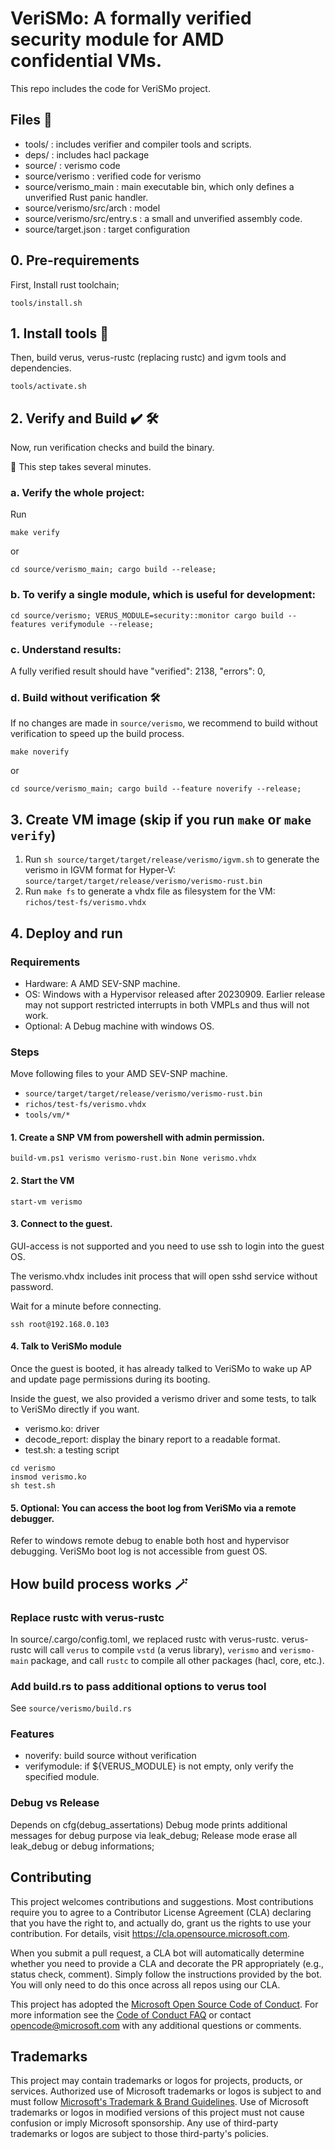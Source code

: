 # VeriSMo: A formally verified security module for AMD confidential VMs.

This repo includes the code for VeriSMo project.

## Files 📁

- tools/ : includes verifier and compiler tools and scripts.
- deps/ : includes hacl package
- source/ : verismo code
- source/verismo : verified code for verismo
- source/verismo_main : main executable bin, which only defines a unverified Rust panic handler.
- source/verismo/src/arch : model
- source/verismo/src/entry.s : a small and unverified assembly code.
- source/target.json : target configuration


## 0. Pre-requirements
First, Install rust toolchain;
```
tools/install.sh
```

## 1. Install tools 🧰
Then, build verus, verus-rustc (replacing rustc) and igvm tools and dependencies.
```
tools/activate.sh
```

## 2. Verify and Build ✔️ 🛠️

Now, run verification checks and build the binary. 

🍵 This step takes several minutes.

### a. Verify the whole project:
Run

```
make verify
``` 

or  

```
cd source/verismo_main; cargo build --release;
```

### b. To verify a single module, which is useful for development:
```
cd source/verismo; VERUS_MODULE=security::monitor cargo build --features verifymodule --release;
```

### c. Understand results:

A fully verified result should have "verified": 2138, "errors": 0,


### d. Build without verification 🛠️

If no changes are made in `source/verismo`, we recommend to build without verification to speed up the build process.

```
make noverify
``` 

or  

```
cd source/verismo_main; cargo build --feature noverify --release;
```

## 3. Create VM image (skip if you run `make` or `make verify`)

1. Run `sh source/target/target/release/verismo/igvm.sh` to generate the verismo in IGVM format for Hyper-V: `source/target/target/release/verismo/verismo-rust.bin`
2. Run `make fs` to generate a vhdx file  as filesystem for the VM: `richos/test-fs/verismo.vhdx`

## 4. Deploy and run

### Requirements

- Hardware: A AMD SEV-SNP machine.
- OS: Windows with a Hypervisor released after 20230909. Earlier release may not support restricted interrupts in both VMPLs and thus will not work.
- Optional: A Debug machine with windows OS.

### Steps

Move following files to your AMD SEV-SNP machine.
- `source/target/target/release/verismo/verismo-rust.bin`
- `richos/test-fs/verismo.vhdx`
- `tools/vm/*`

#### 1. Create a SNP VM from powershell with admin permission.
```
build-vm.ps1 verismo verismo-rust.bin None verismo.vhdx
```

#### 2. Start the VM

```
start-vm verismo
```

#### 3. Connect to the guest.

GUI-access is not supported and you need to use ssh to login into the guest OS.

The verismo.vhdx includes init process that will open sshd service without password.

Wait for a minute before connecting.
```
ssh root@192.168.0.103
```

#### 4. Talk to VeriSMo module

Once the guest is booted, it has already talked to VeriSMo to wake up AP and update page permissions during its booting.

Inside the guest, we also provided a verismo driver and some tests, to talk to VeriSMo directly if you want.

- verismo.ko: driver
- decode_report: display the binary report to a readable format.
- test.sh: a testing script

```
cd verismo
insmod verismo.ko
sh test.sh
```

#### 5. Optional: You can access the boot log from VeriSMo via a remote debugger.

Refer to windows remote debug to enable both host and hypervisor debugging.
VeriSMo boot log is not accessible from guest OS.


## How build process works 🪄

### Replace rustc with verus-rustc

In source/.cargo/config.toml, we replaced rustc with verus-rustc.
verus-rustc will call `verus` to compile `vstd` (a verus library), `verismo` and `verismo-main` package, and call `rustc` to compile all other packages (hacl, core, etc.).

### Add build.rs to pass additional options to verus tool
See `source/verismo/build.rs`

### Features
- noverify: build source without verification
- verifymodule: if ${VERUS_MODULE} is not empty, only verify the specified module.

### Debug vs Release
Depends on cfg(debug_assertations)
Debug mode prints additional messages for debug purpose via leak_debug;
Release mode erase all leak_debug or debug informations;


## Contributing

This project welcomes contributions and suggestions.  Most contributions require you to agree to a
Contributor License Agreement (CLA) declaring that you have the right to, and actually do, grant us
the rights to use your contribution. For details, visit https://cla.opensource.microsoft.com.

When you submit a pull request, a CLA bot will automatically determine whether you need to provide
a CLA and decorate the PR appropriately (e.g., status check, comment). Simply follow the instructions
provided by the bot. You will only need to do this once across all repos using our CLA.

This project has adopted the [Microsoft Open Source Code of Conduct](https://opensource.microsoft.com/codeofconduct/).
For more information see the [Code of Conduct FAQ](https://opensource.microsoft.com/codeofconduct/faq/) or
contact [opencode@microsoft.com](mailto:opencode@microsoft.com) with any additional questions or comments.

## Trademarks

This project may contain trademarks or logos for projects, products, or services. Authorized use of Microsoft 
trademarks or logos is subject to and must follow 
[Microsoft's Trademark & Brand Guidelines](https://www.microsoft.com/en-us/legal/intellectualproperty/trademarks/usage/general).
Use of Microsoft trademarks or logos in modified versions of this project must not cause confusion or imply Microsoft sponsorship.
Any use of third-party trademarks or logos are subject to those third-party's policies.
